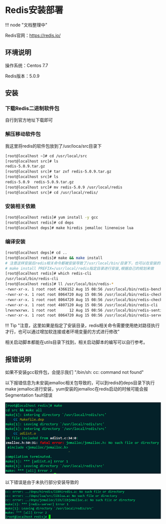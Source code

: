 # Redis安装部署

!!! node "文档整理中"

Redis官网：https://redis.io/

## 环境说明

操作系统：Centos 7.7

Redis版本：5.0.9

## 安装

### 下载Redis二进制软件包

自行到官方地址下载即可



### 解压移动软件包

我这里将redis的软件包放到了/usr/loca/src目录下

```sh
[root@localhost ~]# cd /usr/local/src
[root@localhost src]# ls
redis-5.0.9.tar.gz
[root@localhost src]# tar zxf redis-5.0.9.tar.gz 
[root@localhost src]# ls
redis-5.0.9  redis-5.0.9.tar.gz
[root@localhost src]# mv redis-5.0.9 /usr/local/redis
[root@localhost src]# cd /usr/local/redis/
```



### 安装相关依赖

```sh
[root@localhost redis]# yum install -y gcc
[root@localhost redis]# cd deps
[root@localhost deps]# make hiredis jemalloc linenoise lua
```



### 编译安装

```sh
[root@localhost deps]# cd ..
[root@localhost redis]# make && make install
# 注意这样安装后redis相关命令都被安装导致了/usr/local/bin/目录下，也可以在安装的时候使用
# make install PREFIX=/usr/local/redis指定目录进行安装,根据自己的规划来做
[root@localhost redis]# which redis-cli
/usr/local/bin/redis-cli
[root@localhost redis]# ll /usr/local/bin/redis-*
-rwxr-xr-x. 1 root root 4366152 Aug 15 08:56 /usr/local/bin/redis-benchmark
-rwxr-xr-x. 1 root root 8064720 Aug 15 08:56 /usr/local/bin/redis-check-aof
-rwxr-xr-x. 1 root root 8064720 Aug 15 08:56 /usr/local/bin/redis-check-rdb
-rwxr-xr-x. 1 root root 4807120 Aug 15 08:56 /usr/local/bin/redis-cli
lrwxrwxrwx. 1 root root      12 Aug 15 08:56 /usr/local/bin/redis-sentinel -> redis-server
-rwxr-xr-x. 1 root root 8064720 Aug 15 08:56 /usr/local/bin/redis-server
```

!!! Tip "注意，这里如果是指定了安装目录，redis相关命令需要使用绝对路径执行才行，也可以通过增加软连接或者环境变量的方式进行修改"

相关启动脚本都能在utils目录下找到，相关启动脚本的编写可以自行参考。



## 报错说明

如果不安装gcc软件包，会提示我们 "/bin/sh: cc: command not found"

以下报错信息为未安装jemalloc相关包导致的，可以到redis的deps目录下执行make jemalloc进行安装，yum安装的jemalloc在redis启动的时候可能会报Segmentation fault错误

![image-20200815085002784](../images/image-20200815085002784.png)

以下错误是由于未执行部分安装导致的

![image-20200815085408121](../images/image-20200815085408121.png)